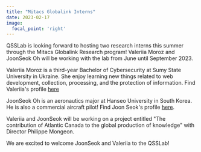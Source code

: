 ```yaml
---
title: "Mitacs Globalink Interns"
date: 2023-02-17
image:
  focal_point: 'right'
---
```


QSSLab is looking forward to hosting two research interns this summer through the Mitacs Globalink Research program! Valeriia Moroz and JoonSeok Oh will be working with the lab from June until September 2023. 

Valeriia Moroz is a third-year Bachelor of Cybersecurity at Sumy State University in Ukraine. She enjoy learning new things related to web development, collection, processing, and the protection of information. Find Valeriia's profile [here](https://www.qsslab.ca/author/valeriia-moroz/)

JoonSeok Oh is an aeronautics major at Hanseo University in South Korea. He is also a commercial aircraft pilot! 
Find Joon Seok's profile [here](https://www.qsslab.ca/author/joonseok-oh/).

Valeriia and JoonSeok will be working on a project entitled "The contribution of Atlantic Canada to the global production of knowledge" with Director Philippe Mongeon. 

We are excited to welcome JoonSeok and Valeriia to the QSSLab!

<!--more-->
